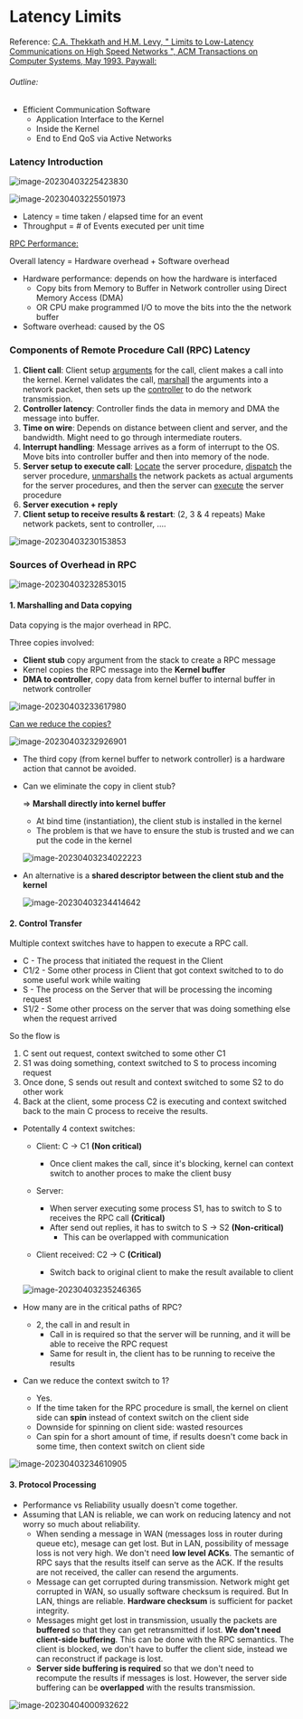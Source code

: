 # Latency Limits

Reference: [C.A. Thekkath and H.M. Levy, " Limits to Low-Latency Communications on High Speed Networks ", ACM Transactions on Computer Systems, May 1993. Paywall:](https://gatech.instructure.com/courses/297032/files/36092663/download)



###### Outline: 

- Efficient Communication Software
  - Application Interface to the Kernel
  - Inside the Kernel
  - End to End QoS via Active Networks





### Latency Introduction

![image-20230403225423830](assets/image-20230403225423830.png)

![image-20230403225501973](assets/image-20230403225501973.png)

- Latency = time taken / elapsed time for an event
- Throughput = # of Events executed per unit time



<u>RPC Performance:</u> 

Overall latency = Hardware overhead + Software overhead

- Hardware performance: depends on how the hardware is interfaced
  - Copy bits from Memory to Buffer in Network controller using Direct Memory Access (DMA)
  - OR CPU make programmed I/O to move the bits into the the network buffer
- Software overhead: caused by the OS



### Components of Remote Procedure Call (RPC) Latency

1. **Client call**: Client setup <u>arguments</u> for the call, client makes a call into the kernel. Kernel validates the call, <u>marshall</u> the arguments into a network packet, then sets up the <u>controller</u> to do the network transmission.  
2. **Controller latency**: Controller finds the data in memory and DMA the message into buffer.
3. **Time on wire**: Depends on distance between client and server, and the bandwidth. Might need to go through intermediate routers. 
4. **Interrupt handling**: Message arrives as a form of interrupt to the OS. Move bits into controller buffer and then into memory of the node. 
5. **Server setup to execute call**: <u>Locate</u> the server procedure, <u>dispatch</u> the server procedure, <u>unmarshalls</u> the network packets as actual arguments for the server procedures, and then the server can <u>execute</u> the server procedure
6. **Server execution + reply** 
7. **Client setup to receive results & restart**: (2, 3 & 4 repeats) Make network packets, sent to controller, ....

![image-20230403230153853](assets/image-20230403230153853.png)



### Sources of Overhead in RPC

![image-20230403232853015](assets/image-20230403232853015.png)

#### 1. Marshalling and Data copying

Data copying is the major overhead in RPC. 

Three copies involved: 

- **Client stub** copy argument from the stack to create a RPC message
- Kernel copies the RPC message into the **Kernel buffer**
- **DMA to controller**, copy data from kernel buffer to internal buffer in network controller





![image-20230403233617980](assets/image-20230403233617980.png)

<u>Can we reduce the copies?</u> 

![image-20230403232926901](assets/image-20230403232926901.png)

- The third copy (from kernel buffer to network controller) is a hardware action that cannot be avoided. 

- Can we eliminate the copy in client stub? 

  => **Marshall directly into kernel buffer**

  - At bind time (instantiation), the client stub is installed in the kernel
  - The problem is that we have to ensure the stub is trusted and we can put the code in the kernel

  ![image-20230403234022223](assets/image-20230403234022223.png)

- An alternative is a **shared descriptor between the client stub and the kernel**

  ![image-20230403234414642](assets/image-20230403234414642.png)



#### 2. Control Transfer

Multiple context switches have to happen to execute a RPC call.

- C - The process that initiated the request in the Client
- C1/2 - Some other process in Client that got context switched to to do some useful work while waiting
- S - The process on the Server that will be processing the incoming request
- S1/2 - Some other process on the server that was doing something else when the request arrived

So the flow is

1. C sent out request, context switched to some other C1
2. S1 was doing something, context switched to S to process incoming request
3. Once done, S sends out result and context switched to some S2 to do other work
4. Back at the client, some process C2 is executing and context switched back to the main C process to receive the results.

- Potentally 4 context switches: 

  - Client: C -> C1 **(Non critical)**
    - Once client makes the call, since it's blocking, kernel can context switch to another proces to make the client busy

  - Server:
    - When server executing some process S1, has to switch to S to receives the RPC call **(Critical)**
    - After send out replies, it has to switch to S -> S2 **(Non-critical)**
      - This can be overlapped with communication

  - Client received: C2 -> C **(Critical)**
    - Switch back to original client to make the result available to client


  ![image-20230403235246365](assets/image-20230403235246365.png)

- How many are in the critical paths of RPC? 

  - 2, the call in and result in
    - Call in is required so that the server will be running, and it will be able to receive the RPC request
    - Same for result in, the client has to be running to receive the results 

- Can we reduce the context switch to 1? 

  - Yes. 
  - If the time taken for the RPC procedure is small, the kernel on client side can **spin** instead of context switch on the client side
  - Downside for spinning on client side: wasted resources
  - Can spin for a short amount of time, if results doesn't come back in some time, then context switch on client side

![image-20230403234610905](assets/image-20230403234610905.png)

#### 3. Protocol Processing

- Performance vs Reliability usually doesn't come together. 
- Assuming that LAN is reliable, we can work on reducing latency and not worry so much about reliability. 
  - When sending a message in WAN (messages loss in router during queue etc), mesage can get lost. But in LAN, possibility of message loss is not very high. We don't need **low level ACKs**. The semantic of RPC says that the results itself can serve as the ACK. If the results are not received, the caller can resend the arguments.  
  - Message can get corrupted during transmission. Network might get corrupted in WAN, so usually software checksum is required. But In LAN, things are reliable. **Hardware checksum** is sufficient for packet integrity. 
  - Messages might get lost in transmission, usually the packets are **buffered** so that they can get retransmitted if lost. **We don't need client-side buffering**. This can be done with the RPC semantics. The client is blocked, we don't have to buffer the client side, instead we can reconstruct if package is lost. 
  - **Server side buffering is required** so that we don't need to recompute the results if messages is lost. However, the server side buffering can be **overlapped** with the results transmission. 

![image-20230404000932622](assets/image-20230404000932622.png)





